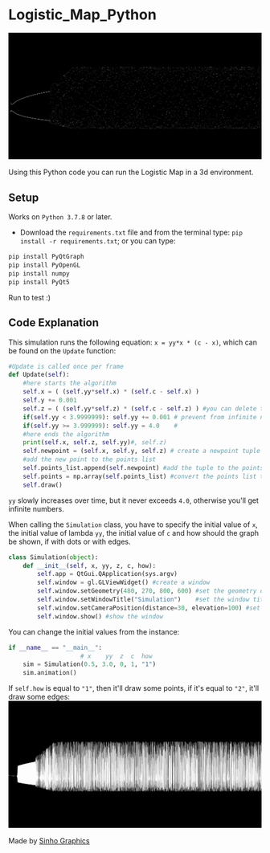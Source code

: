 # Logistic_Map_Python

![](Images/DotsLong.PNG)

Using this Python code you can run the Logistic Map in a 3d environment. 

## Setup
Works on ```Python 3.7.8``` or later.
- Download the ```requirements.txt``` file and from the terminal type: ```pip install -r requirements.txt```; or you can type:
```python
pip install PyQtGraph
pip install PyOpenGL
pip install numpy
pip install PyQt5
```
Run to test :)

## Code Explanation
 
This simulation runs the following equation: ```x = yy*x * (c - x)```, which can be found on the ```Update``` function:
```python
#Update is called once per frame
def Update(self):
    #here starts the algorithm
    self.x = ( (self.yy*self.x) * (self.c - self.x) )
    self.y += 0.001
    self.z = ( (self.yy*self.z) * (self.c - self.z) ) #you can delete this
    if(self.yy < 3.9999999): self.yy += 0.001 # prevent from infinite numbers
    if(self.yy >= 3.999999): self.yy = 4.0    #
    #here ends the algorithm 
    print(self.x, self.z, self.yy)#, self.z)
    self.newpoint = (self.x, self.y, self.z) # create a newpoint tuple
    #add the new point to the points list
    self.points_list.append(self.newpoint) #add the tuple to the points_list
    self.points = np.array(self.points_list) #convert the points list to a numpy.array
    self.draw()
```
```yy``` slowly increases over time, but it never exceeds ```4.0```, otherwise you'll get infinite numbers.

When calling the ```Simulation``` class, you have to specify the initial value of ```x```, the initial value of lambda ```yy```, the initial value of ```c``` and how should the graph be shown, if with dots or with edges.
```python
class Simulation(object):
    def __init__(self, x, yy, z, c, how):
        self.app = QtGui.QApplication(sys.argv)
        self.window = gl.GLViewWidget() #create a window
        self.window.setGeometry(480, 270, 800, 600) #set the geometry of the window(padding x, padding y, scale x, scale y)
        self.window.setWindowTitle("Simulation")    #set the window title
        self.window.setCameraPosition(distance=30, elevation=100) #set the camera position
        self.window.show() #show the window
```
You can change the initial values from the instance:
```python
if __name__ == "__main__":
                    # x    yy  z  c  how
    sim = Simulation(0.5, 3.0, 0, 1, "1")
    sim.animation()
```
If ```self.how``` is equal to ```"1"```, then it'll draw some points, if it's equal to ```"2"```, it'll draw some edges:
![](Images/Edges_Long.PNG) 

Made by [Sinho Graphics](https://instagram.com/sinho_graphics)
